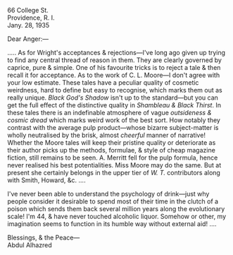 66 College St.  
Providence, R. I.  
Jany. 28, 1935

Dear Anger:—

..... As for Wright's acceptances & rejections—I've long ago given up trying to find any central thread of reason in them. They are clearly governed by caprice, pure & simple. One of his favourite tricks is to reject a tale & then recall it for acceptance. As to the work of C. L. Moore—I don't agree with your low estimate. These tales have a peculiar quality of cosmetic weirdness, hard to define but easy to recognise, which marks them out as really unique. *Black God's Shadow* isn't up to the standard—but you can get the full effect of the distinctive quality in *Shambleau & Black Thirst*. In these tales there is an indefinable atmosphere of vague *outsideness & cosmic dread* which marks weird work of the best sort. How notably they contrast with the average pulp product—whose bizarre subject-matter is wholly neutralised by the brisk, almost *cheerful* manner of narrative! Whether the Moore tales will keep their pristine quality or deteriorate as their author picks up the methods, formulae, & style of cheap magazine fiction, still remains to be seen. A. Merritt fell for the pulp formula, hence never realised his best potentialities. Miss Moore may do the same. But at present she certainly belongs in the upper tier of *W. T.* contributors along with Smith, Howard, &c. ....

I've never been able to understand the psychology of drink—just why people consider it desirable to spend most of their time in the clutch of a poison which sends them back several million years along the evolutionary scale! I'm 44, & have never touched alcoholic liquor. Somehow or other, my imagination seems to function in its humble way without external aid! ....

Blessings, & the Peace—  
Abdul Alhazred
